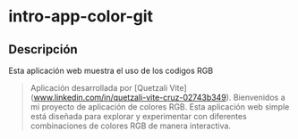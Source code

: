 # intro-app-color-git
## Descripción
Esta aplicación web muestra el uso de los codigos RGB
> Aplicación desarrollada por [Quetzali Vite] (www.linkedin.com/in/quetzali-vite-cruz-02743b349).
Bienvenidos a mi proyecto de aplicación de colores RGB. Esta aplicación web simple está diseñada para explorar y experimentar con diferentes combinaciones de colores RGB de manera interactiva.
